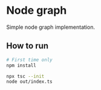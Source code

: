 # Node graph

Simple node graph implementation.

## How to run

```bash
# First time only
npm install

npx tsc --init
node out/index.ts
```
